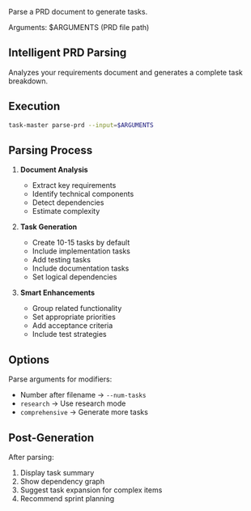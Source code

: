 Parse a PRD document to generate tasks.

Arguments: $ARGUMENTS (PRD file path)

## Intelligent PRD Parsing

Analyzes your requirements document and generates a complete task breakdown.

## Execution

```sh
task-master parse-prd --input=$ARGUMENTS
```

## Parsing Process

1. **Document Analysis**
   - Extract key requirements
   - Identify technical components
   - Detect dependencies
   - Estimate complexity

2. **Task Generation**
   - Create 10-15 tasks by default
   - Include implementation tasks
   - Add testing tasks
   - Include documentation tasks
   - Set logical dependencies

3. **Smart Enhancements**
   - Group related functionality
   - Set appropriate priorities
   - Add acceptance criteria
   - Include test strategies

## Options

Parse arguments for modifiers:

- Number after filename → `--num-tasks`
- `research` → Use research mode
- `comprehensive` → Generate more tasks

## Post-Generation

After parsing:

1. Display task summary
2. Show dependency graph
3. Suggest task expansion for complex items
4. Recommend sprint planning
